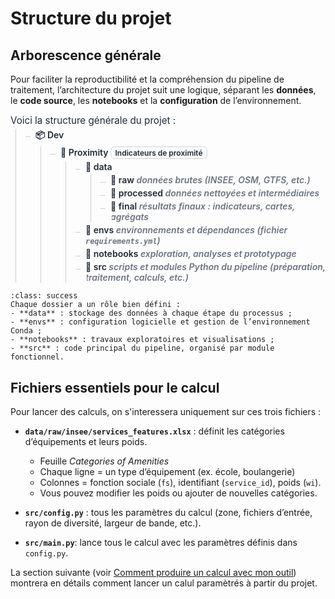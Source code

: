 # Structure du projet

## Arborescence générale

Pour faciliter la reproductibilité et la compréhension du pipeline de traitement, l’architecture du projet suit une logique, séparant les **données**, le **code source**, les **notebooks** et la **configuration** de l’environnement. 

<style>
/* ===== Couleurs adaptatives (clair/sombre) ===== */
:root{
  --bg: #ffffff;
  --fg: #1f2937;         /* gris ardoise foncé */
  --muted: #6b7280;      /* gris moyen pour les notes */
  --line: #c7cdd4;       /* lignes d'arbre */
  --badge-border:#d1d5db;
  --badge-bg:#f9fafb;
}
@media (prefers-color-scheme: dark){
  :root{
    --bg: #0b0f14;
    --fg: #6480b8ff;       /* texte principal clair */
    --muted: #9aa4b2;    /* notes lisibles en sombre */
    --line: #3a4856;     /* lignes plus douces en sombre */
    --badge-border:#334155;
    --badge-bg:#0f172a;
  }
}

/* ===== Reset léger pour ce bloc ===== */
.tree, .tree ul { list-style: none; margin: 0; padding-left: 1rem; position: relative; color: var(--fg); }
.kicker { margin:.5rem 0 .25rem; font-size:.95rem; color: var(--fg); }
.badge { display:inline-block; font-size:.75rem; padding:.1rem .4rem; border:1px solid var(--badge-border); border-radius:.4rem; background: var(--badge-bg); color: var(--fg); }
.note { color: var(--muted); font-style: italic; }
.folder { font-weight: 600; color: var(--fg); }
.file { font-weight: 500; color: var(--fg); }
hr.soft { border:0; border-top:1px dashed var(--line); margin:1rem 0; }

/* ===== Lignes de l'arbre ===== */
.tree:before, .tree ul:before {
  content: "";
  position: absolute;
  left: 0.5rem;
  border-left: 1px solid var(--line);
  top: 0; bottom: 0;
}
.tree li {
  margin: .25rem 0 .25rem 1rem;
  padding-left: .5rem;
  position: relative;
}
.tree li:before {
  content: "";
  position: absolute;
  left: -0.5rem;
  top: 0.75rem;
  width: 0.5rem;
  border-top: 1px solid var(--line);
}
/* Masque la ligne verticale résiduelle au dernier enfant,
   avec une couleur de fond adaptée au thème */
.tree li:last-child:after {
  content: "";
  position: absolute;
  left: 0.5rem;
  bottom: -0.25rem;
  height: calc(100% - 0.75rem);
  background: var(--bg);
  width: 2px;
}

</style>
<div class="kicker">Voici la structure générale du projet :</div>

<ul class="tree">
  <li class="folder">📦 Dev
    <ul>
      <li class="folder">📂 Proximity <span class="badge">Indicateurs de proximité</span>
        <ul>
          <li class="folder">📂 data
            <ul>
              <li class="folder">📂 raw <span class="note">données brutes (INSEE, OSM, GTFS, etc.)</span></li>
              <li class="folder">📂 processed <span class="note">données nettoyées et intermédiaires</span></li>
              <li class="folder">📂 final <span class="note">résultats finaux : indicateurs, cartes, agrégats</span></li>
            </ul>
          </li>
          <li class="folder">📂 envs <span class="note">environnements et dépendances (fichier <code>requirements.yml</code>)</span></li>
          <li class="folder">📂 notebooks <span class="note">exploration, analyses et prototypage</span></li>
          <li class="folder">📂 src <span class="note">scripts et modules Python du pipeline (préparation, traitement, calculs, etc.)</span></li>
        </ul>
      </li>
    </ul>
  </li>
</ul>

```{admonition} En résumé
:class: success
Chaque dossier a un rôle bien défini :
- **data** : stockage des données à chaque étape du processus ;  
- **envs** : configuration logicielle et gestion de l’environnement Conda ;  
- **notebooks** : travaux exploratoires et visualisations ;  
- **src** : code principal du pipeline, organisé par module fonctionnel.
```


## Fichiers essentiels pour le calcul

Pour lancer des calculs, on s'interessera uniquement sur ces trois fichiers :  

- **`data/raw/insee/services_features.xlsx`** : définit les catégories d’équipements et leurs poids.  
  - Feuille *Categories of Amenities*  
  - Chaque ligne = un type d’équipement (ex. école, boulangerie)  
  - Colonnes = fonction sociale (`fs`), identifiant (`service_id`), poids (`wi`).  
  - Vous pouvez modifier les poids ou ajouter de nouvelles catégories.  

- **`src/config.py`** : tous les paramètres du calcul (zone, fichiers d’entrée, rayon de diversité, largeur de bande, etc.).  

- **`src/main.py`**:  lance tous le calcul avec les paramètres définis dans `config.py`.  

La section suivante (voir [Comment produire un calcul avec mon outil](comment_reproduire.md)) montrera en détails comment lancer un calul paramètrés à partir du projet.